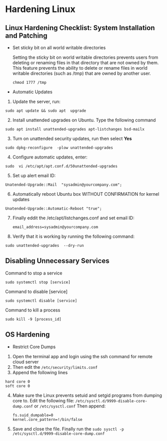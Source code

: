 # Hardening Linux

## Linux Hardening Checklist: System Installation and  Patching

- Set sticky bit on all world writable directories

  Setting the sticky bit on world writable directories prevents users from
  deleting or renaming files in that directory that are not owned by them. This
  feature prevents the ability to delete or rename files in world writable
  directories (such as /tmp) that are owned by another user.

  ```
  chmod 1777 /tmp
  ```
- Automatic Updates

1. Update the server, run:
  ```
  sudo apt update && sudo apt  upgrade
  ```
2. Install unattended upgrades on Ubuntu.  Type the following command
  ```
  sudo apt install unattended-upgrades apt-listchanges bsd-mailx
  ```
3. Turn on unattended  security updates, run then select **Yes**
  ```
  sudo dpkg-reconfigure  -plow unattended-upgrades
  ```
4. Configure automatic updates, enter:
  ```
  sudo  vi /etc/apt/apt.conf.d/50unattended-upgrades
  ```
5. Set up  alert email ID:
  ```
  Unatended-Upgrade::Mail  "sysadmin@yourcompany.com";
  ```
6. Automatically reboot Ubuntu box  WITHOUT CONFIRMATION  for kernel updates
  ```
  Unatended-Upgrade::Automatic-Reboot "true";
  ```
7. Finally eddit the /etc/apt/listchanges.conf and set email  ID:
   ```
   email_address=sysadmin@yourcompany.com
   ```
8. Verify that it is working  by running the following command:
  ```
  sudo unattended-upgrades  --dry-run
  ```

## Disabling Unnecessary Services

Command to stop a service
  ```
  sudo systemctl stop [service]
  ```

Command to disable [service]
  ```
  sudo systemctl disable [service]
  ```

Command to kill a process
  ```
  sudo kill -9 [process_id]
  ```

## OS Hardening

- Restrict Core Dumps

1. Open the terminal app and login using the ssh command for remote cloud server
2. Then edit the `/etc/security/limits.conf`
3. Append the following lines
  ```
  hard core 0
  soft core 0
  ```
4. Make sure the Linux prevents setuid and setgid programs from dumping core to.
   Edit the following file: `/etc/sysctl.d/9999-disable-core-dump.conf` or
   `/etc/sysctl.conf` Then append:
   ```
   fs.suid_dumpable=0
   kernel.core_pattern=!/bin/false
   ```
5. Save and close the file. Finally run the `sudo sysctl -p /etc/sysctl.d/9999-disable-core-dump.conf`

